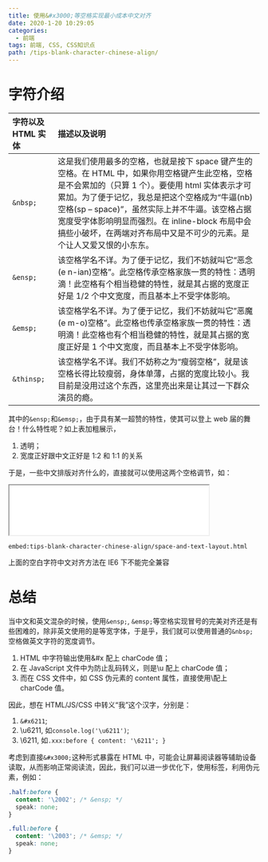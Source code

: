 ```yaml
---
title: 使用&#x3000;等空格实现最小成本中文对齐
date: 2020-1-20 10:29:05
categories:
  - 前端
tags: 前端, CSS, CSS知识点
path: /tips-blank-character-chinese-align/
---
```


# 字符介绍

| 字符以及 HTML 实体 | 描述以及说明 |
| :-- | :-- |
| `&nbsp;` | 这是我们使用最多的空格，也就是按下 space 键产生的空格。在 HTML 中，如果你用空格键产生此空格，空格是不会累加的（只算 1 个）。要使用 html 实体表示才可累加。为了便于记忆，我总是把这个空格成为“牛逼(nb)空格(sp – space)”，虽然实际上并不牛逼。该空格占据宽度受字体影响明显而强烈。在 inline-block 布局中会搞些小破坏，在两端对齐布局中又是不可少的元素。是个让人又爱又恨的小东东。 |
| `&ensp;` | 该空格学名不详。为了便于记忆，我们不妨就叫它“恶念(e n-ian)空格”。此空格传承空格家族一贯的特性：透明滴！此空格有个相当稳健的特性，就是其占据的宽度正好是 1/2 个中文宽度，而且基本上不受字体影响。 |
| `&emsp;` | 该空格学名不详。为了便于记忆，我们不妨就叫它”恶魔(e m-o)空格”。此空格也传承空格家族一贯的特性：透明滴！此空格也有个相当稳健的特性，就是其占据的宽度正好是 1 个中文宽度，而且基本上不受字体影响。 |
| `&thinsp;` | 该空格学名不详。我们不妨称之为“瘦弱空格”，就是该空格长得比较瘦弱，身体单薄，占据的宽度比较小。我目前是没用过这个东西，这里亮出来是让其过一下群众演员的瘾。 |

其中的`&ensp;`和`&emsp;`，由于具有某一超赞的特性，使其可以登上 web 届的舞台！什么特性呢？如上表加粗展示，

1.  透明；
2.  宽度正好跟中文正好是 1:2 和 1:1 的关系

于是，一些中文排版对齐什么的，直接就可以使用这两个空格调节，如：

<iframe src="/examples/tips-blank-character-chinese-align/space-and-text-layout.html" width="400" height="100"></iframe>

`embed:tips-blank-character-chinese-align/space-and-text-layout.html`

上面的空白字符中文对齐方法在 IE6 下不能完全兼容

# 总结

当中文和英文混杂的时候，使用`&ensp;`, `&emsp;`等空格实现冒号的完美对齐还是有些困难的，除非英文使用的是等宽字体，于是乎，我们就可以使用普通的`&nbsp;`空格做英文字符的宽度调节。

1.  HTML 中字符输出使用&#x 配上 charCode 值；
2.  在 JavaScript 文件中为防止乱码转义，则是\u 配上 charCode 值；
3.  而在 CSS 文件中，如 CSS 伪元素的 content 属性，直接使用\配上 charCode 值。

因此，想在 HTML/JS/CSS 中转义“我”这个汉字，分别是：

1.  `&#x6211`;
2.  \u6211, 如`console.log('\u6211')`;
3.  \6211, 如`.xxx:before { content: '\6211'; }`

考虑到直接`&#x3000;`这种形式暴露在 HTML 中，可能会让屏幕阅读器等辅助设备读取，从而影响正常阅读流，因此，我们可以进一步优化下，使用标签，利用伪元素，例如：

```css
.half:before {
  content: '\2002'; /* &ensp; */
  speak: none;
}

.full:before {
  content: '\2003'; /* &emsp; */
  speak: none;
}
```
